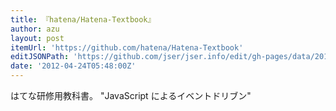 ```yaml
---
title: 『hatena/Hatena-Textbook』
author: azu
layout: post
itemUrl: 'https://github.com/hatena/Hatena-Textbook'
editJSONPath: 'https://github.com/jser/jser.info/edit/gh-pages/data/2012/04/index.json'
date: '2012-04-24T05:48:00Z'
---
```

はてな研修用教科書。
&quot;JavaScript によるイベントドリブン&quot;
